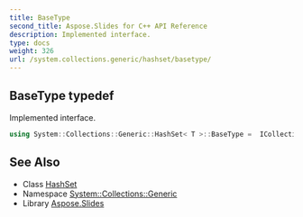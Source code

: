```yaml
---
title: BaseType
second_title: Aspose.Slides for C++ API Reference
description: Implemented interface.
type: docs
weight: 326
url: /system.collections.generic/hashset/basetype/
---
```

## BaseType typedef


Implemented interface.

```cpp
using System::Collections::Generic::HashSet< T >::BaseType =  ICollection<T>
```

## See Also

* Class [HashSet](../)
* Namespace [System::Collections::Generic](../../)
* Library [Aspose.Slides](../../../)